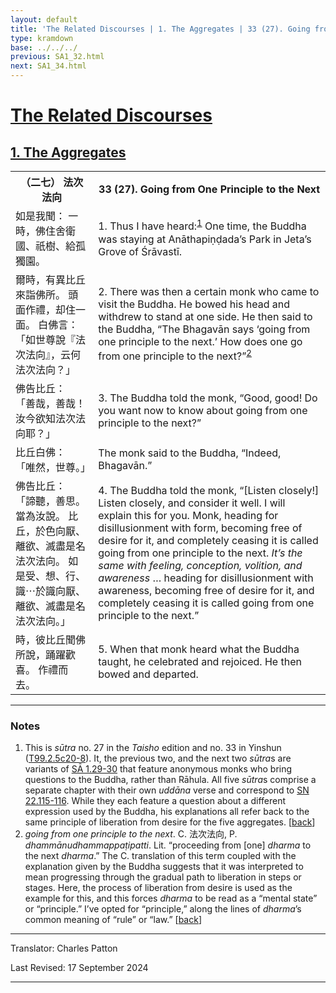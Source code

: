 ```yaml
---
layout: default
title: 'The Related Discourses | 1. The Aggregates | 33 (27). Going from One Principle to the Next'
type: kramdown
base: ../../../
previous: SA1_32.html
next: SA1_34.html
---
```


<h1><a href='../index.html'>The Related Discourses</a></h1>
<h2><a href='index.html'>1. The Aggregates</a></h2>

<table class="trans">
  <th class='ch'>（二七） 法次法向</th>
  <th class='en'>33 (27). Going from One Principle to the Next</th>
  <tr>
    <td class="ch" title='t99.2.5c20'>如是我聞： 一時，佛住舍衛國、祇樹、給孤獨園。</td>
    <td id='p1'>1. Thus I have heard:<sup id="ref1"><a href="#n1">1</a></sup> One time, the Buddha was staying at Anāthapiṇḍada’s Park in Jeta’s Grove of Śrāvastī.</td>
  </tr>
  <tr>
    <td class="ch" title='t99.2.5c21'>爾時，有異比丘來詣佛所。 頭面作禮，却住一面。 白佛言： 「如世尊說『法次法向』，云何法次法向？」</td>
    <td id='p2'>2. There was then a certain monk who came to visit the Buddha. He bowed his head and withdrew to stand at one side. He then said to the Buddha, “The Bhagavān says ‘going from one principle to the next.’ How does one go from one principle to the next?”<sup id="ref2"><a href="#n2">2</a></sup></td>
  </tr>
  <tr>
    <td class="ch" title='t99.2.5c23'>佛告比丘： 「善哉，善哉！汝今欲知法次法向耶？」</td>
    <td id='p3'>3. The Buddha told the monk, “Good, good! Do you want now to know about going from one principle to the next?”</td>
  </tr>
  <tr>
    <td class="ch" title='t99.2.5c24'>比丘白佛： 「唯然，世尊。」</td>
    <td>The monk said to the Buddha, “Indeed, Bhagavān.”</td>
  </tr>
  <tr>
    <td class="ch" title='t99.2.5c24'>佛告比丘： 「諦聽，善思。 當為汝說。 比丘，於色向厭、離欲、滅盡是名法次法向。 如是受、想、行、識⋯於識向厭、離欲、滅盡是名法次法向。」</td>
    <td id='p4'>4. The Buddha told the monk, “[Listen closely!] Listen closely, and consider it well. I will explain this for you. Monk, heading for disillusionment with form, becoming free of desire for it, and completely ceasing it is called going from one principle to the next. <em>It’s the same with feeling, conception, volition, and awareness</em> … heading for disillusionment with awareness, becoming free of desire for it, and completely ceasing it is called going from one principle to the next.”</td>
  </tr>
  <tr>
    <td class="ch" title='t99.2.5c27'>時，彼比丘聞佛所說，踊躍歡喜。 作禮而去。</td>
    <td id='p5'>5. When that monk heard what the Buddha taught, he celebrated and rejoiced. He then bowed and departed.</td>
  </tr>
</table>

<hr/>

<h3 id="notes">Notes</h3>

<ol>
<li id="n1">This is <em>sūtra</em> no. 27 in the <cite>Taisho</cite> edition and no. 33 in Yinshun (<a href="https://cbetaonline.dila.edu.tw/zh/T02n0099_p0005c20" target="_blank">T99.2.5c20-8</a>). It, the previous two, and the next two <em>sūtra</em>s are variants of <a href="SA1_29.html" target="_blank">SĀ 1.29-30</a> that feature anonymous monks who bring questions to the Buddha, rather than Rāhula. All five <em>sūtra</em>s comprise a separate chapter with their own <em>uddāna</em> verse and correspond to <a href="https://suttacentral.net/sn22.115" target="_blank">SN 22.115-116</a>. While they each feature a question about a different expression used by the Buddha, his explanations all refer back to the same principle of liberation from desire for the five aggregates. [<a href="#ref1">back</a>]</li>
<li id="n2"><em>going from one principle to the next</em>. C. 法次法向, P. <em>dhammānudhammappaṭipatti</em>. Lit. “proceeding from [one] <em>dharma</em> to the next <em>dharma</em>.” The C. translation of this term coupled with the explanation given by the Buddha suggests that it was interpreted to mean progressing through the gradual path to liberation in steps or stages. Here, the process of liberation from desire is used as the example for this, and this forces <em>dharma</em> to be read as a “mental state” or “principle.” I’ve opted for “principle,” along the lines of <em>dharma</em>’s common meaning of “rule” or “law.” [<a href="#ref2">back</a>]</li>
</ol>
<hr/>

<p class="translator">Translator: Charles Patton</p>
<p class='revised'>Last Revised: 17 September 2024</p>

<hr/>